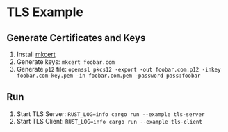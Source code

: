 # TLS Example

## Generate Certificates and Keys

1. Install [mkcert](https://github.com/FiloSottile/mkcert)
2. Generate keys: `mkcert foobar.com`
3. Generate `p12` file: `openssl pkcs12 -export -out foobar.com.p12 -inkey foobar.com-key.pem -in foobar.com.pem -password pass:foobar`

## Run

1. Start TLS Server: `RUST_LOG=info cargo run --example tls-server`
2. Start TLS Client: `RUST_LOG=info cargo run --example tls-client`
